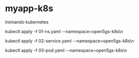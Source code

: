 # myapp-k8s
treinando kubernetes


kubectl apply -f 01-ns.yaml --namespace=open5gs-k8s\n

kubectl apply -f 02-service.yaml --namespace=open5gs-k8s\n 

kubectl apply -f 03-pod.yaml --namespace=open5gs-k8s\n
